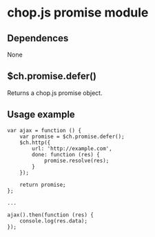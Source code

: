 chop.js promise module
======================

Dependences
-----------

None

$ch.promise.defer()
-------------------

Returns a chop.js promise object.

Usage example
-------------

~~~~~~
var ajax = function () {
    var promise = $ch.promise.defer();
    $ch.http({
        url: 'http://example.com',
        done: function (res) {
            promise.resolve(res);
        }
    });

    return promise;
};

...

ajax().then(function (res) {
    console.log(res.data);
});
~~~~~~

